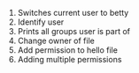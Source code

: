 1. Switches current user to betty
2. Identify user
2. Prints  all groups user is part of
3. Change owner of file
5. Add permission to hello file
6. Adding multiple permissions
